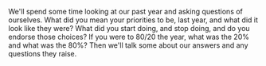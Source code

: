 We'll spend some time looking at our past year and asking questions of ourselves. What did you mean your priorities to be, last year, and what did it look like they were? What did you start doing, and stop doing, and do you endorse those choices? If you were to 80/20 the year, what was the 20% and what was the 80%? Then we'll talk some about our answers and any questions they raise.
